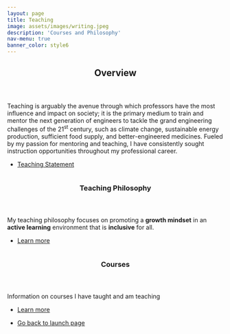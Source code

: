 ```yaml
---
layout: page
title: Teaching
image: assets/images/writing.jpeg
description: 'Courses and Philosophy'
nav-menu: true
banner_color: style6
---
```


<!-- One -->
<section id="overview">
	<div class="inner">
		<header class="major">
			<h2>Overview</h2>
		</header>
		<p> Teaching is arguably the avenue through which professors have the most influence and impact on society; it is the primary medium to train and mentor the next generation of engineers to tackle the grand engineering challenges of the 21<sup>st</sup> century, such as climate change, sustainable energy production, sufficient food supply, and better-engineered medicines. Fueled by my passion for mentoring and teaching, I have consistently sought instruction opportunities throughout my professional career.</p>
	<ul class="actions">
		<li><a href="files/teaching.html" class="button icon fa-file">Teaching Statement</a></li>
	</ul>
	</div>
</section>

<!-- Two -->
<section id="topics" class="spotlights">
	<section id="philosophy">
		<a href="teaching/philosophy.html" class="image">
			<img src="{% link assets/images/notebook.jpeg %}" alt="" data-position="bottom center" />
		</a>
		<div class="content">
			<div class="inner">
				<header class="major">
					<h3>Teaching Philosophy</h3>
				</header>
				<p> My teaching philosophy focuses on promoting a <b>growth mindset</b> in an <b>active learning</b> environment that is <b>inclusive</b> for all.</p>
				<ul class="actions">
					<li><a href="teaching/philosophy.html" class="button">Learn more</a></li>
				</ul>
			</div>
		</div>
	</section>
	<section id="courses">
    		<a href="teaching/courses.html" class="image">
			<img src="{% link assets/images/books2.jpeg %}" alt="" data-position="center center" />
		</a>
		<div class="content">
			<div class="inner">
				<header class="major">
					<h3>Courses</h3>
				</header>
				<p>Information on courses I have taught and am teaching</p>
				<ul class="actions">
					<li><a href="teaching/courses.html" class="button">Learn more</a></li>
				</ul>
			</div>
		</div>
	</section>
</section>

<section>
	<div class="inner">
		<ul class="actions">
    		<li><a href="/#launch" class="button icon fa-arrow-left">Go back to launch page</a></li>
		</ul>
	</div>
</section>